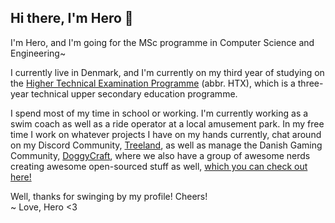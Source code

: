 ## Hi there, I'm Hero 👋

I'm Hero, and I'm going for the MSc programme in Computer Science and Engineering~

I currently live in Denmark, and I'm currently on my third year of studying on the [Higher Technical Examination Programme](https://eng.uvm.dk/upper-secondary-education/national-upper-secondary-education-programmes/the-higher-technical-examination-programme--htx-) (abbr. HTX), which is a three-year technical upper secondary education programme.

I spend most of my time in school or working. I'm currently working as a swim coach as well as a ride operator at a local amusement park. In my free time I work on whatever projects I have on my hands currently, chat around on my Discord Community, [Treeland](https://discord.gg/PvFPEfd), as well as manage the Danish Gaming Community, [DoggyCraft](https://www.facebook.com/DoggyCraftDK/), where we also have a group of awesome nerds creating awesome open-sourced stuff as well, [which you can check out here!](https://github.com/DoggyCraft)

Well, thanks for swinging by my profile! Cheers!  
~ Love, Hero <3
